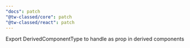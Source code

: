 ```yaml
---
"docs": patch
"@tw-classed/core": patch
"@tw-classed/react": patch
---
```


Export DerivedComponentType to handle as prop in derived components
